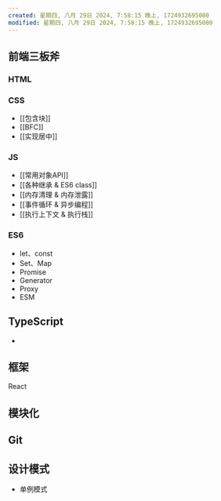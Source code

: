 ```yaml
---
created: 星期四, 八月 29日 2024, 7:58:15 晚上, 1724932695000
modified: 星期四, 八月 29日 2024, 7:58:15 晚上, 1724932695000
---
```



## 前端三板斧
### HTML

### CSS
- [[包含块]]
- [[BFC]]
- [[实现居中]]

### JS
- [[常用对象API]]
- [[各种继承 & ES6 class]]
- [[内存清理 & 内存泄露]]
- [[事件循环 & 异步编程]]
- [[执行上下文 & 执行栈]]

### ES6
- let、const
- Set、Map
- Promise
- Generator
- Proxy
- ESM


## TypeScript
- 

## 框架
React




## 模块化


## Git


## 设计模式
- 单例模式



